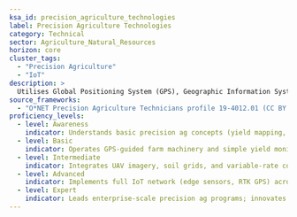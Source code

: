 ```yaml
---
ksa_id: precision_agriculture_technologies
label: Precision Agriculture Technologies
category: Technical
sector: Agriculture_Natural_Resources
horizon: core
cluster_tags:
  - "Precision Agriculture"
  - "IoT"
description: >
  Utilises Global Positioning System (GPS), Geographic Information System (GIS), drones (unmanned aerial vehicles – UAVs), and real-time sensors for site-specific crop management and operations at sub-field resolution.; analyzes sensor data (soil moisture, nutrient levels) to optimize irrigation, fertilization, and yields. 
source_frameworks:
  - "O*NET Precision Agriculture Technicians profile 19-4012.01 (CC BY 4.0)"
proficiency_levels:
  - level: Awareness
    indicator: Understands basic precision ag concepts (yield mapping, variable-rate tech) and common agri-sensors.
  - level: Basic
    indicator: Operates GPS-guided farm machinery and simple yield monitors; collects sensor data.
  - level: Intermediate
    indicator: Integrates UAV imagery, soil grids, and variable-rate controllers; produces prescription maps; interprets data dashboards to adjust farming practices..
  - level: Advanced
    indicator: Implements full IoT network (edge sensors, RTK GPS) across farm to implement variable-rate input application; calculates tech ROI and environmental impact to save resources and improves yield.
  - level: Expert
    indicator: Leads enterprise-scale precision ag programs; innovates AI-driven analytics; mentors others in data-driven farming; sets regional best-practice standards for digital agriculture.
---
```

